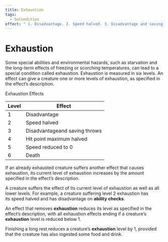 ```yaml
---
title: Exhaustion
tags:
  - 5eCondition
effect: " 1. Disadvantage. 2. Speed halved. 3. Disadvantage and saving throws. 4. Hit point maximum halved. 5. Speed reduced to 0. 6. Death."
---
```


# Exhaustion
Some special abilities and environmental hazards, such as starvation and the long-­term effects of freezing or scorching temperatures, can lead to a special condition called exhaustion. Exhaustion is measured in six levels. An effect can give a creature one or more levels of exhaustion, as specified in the effect’s description.

Exhaustion Effects

| Level | Effect                        |
| ----- | ----------------------------- |
| 1     | Disadvantage                  |
| 2     | Speed halved                  |
| 3     | Disadvantageand saving throws |
| 4     | Hit point maximum halved      |
| 5     | Speed reduced to 0            |
| 6     | Death                         |

  
If an already exhausted creature suffers another effect that causes exhaustion, its current level of exhaustion increases by the amount specified in the effect’s description.  
  
A creature suffers the effect of its current level of exhaustion as well as all lower levels. For example, a creature suffering level 2 exhaustion has its speed halved and has disadvantage on **ability checks**.

An effect that removes **exhaustion** reduces its level as specified in the effect’s description, with all exhaustion effects ending if a creature’s **exhaustion** level is reduced below 1.  
  
Finishing a long rest reduces a creature’s **exhaustion** level by 1, provided that the creature has also ingested some food and drink.